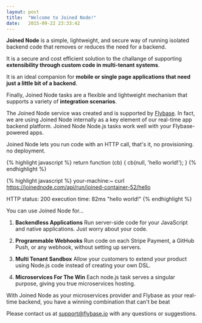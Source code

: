 ```yaml
---
layout: post
title:  "Welcome to Joined Node!"
date:   2015-09-22 23:33:42
---
```


**Joined Node** is a simple, lightweight, and secure way of running isolated backend code that removes or reduces the need for a backend.

It is a secure and cost efficient solution to the challange of supporting **extensibility through custom code in multi-tenant systems**.

It is an ideal companion for **mobile or single page applications that need just a little bit of a backend**.

Finally, Joined Node tasks are a flexible and lightweight mechanism that supports a variety of **integration scenarios**.

The Joined Node service was created and is supported by [Flybase](http://flybase.io). In fact, we are using Joined Node internally as a key element of our real-time app backend platform.  Joined Node Node.js tasks work well with your Flybase-powered apps.

Joined Node lets you run code with an HTTP call, that's it, no provisioning. no deployment.

{% highlight javascript %}
return function (cb) {
  cb(null, 'hello world!');
}
{% endhighlight %}


{% highlight javascript %}
your-machine:~ curl https://joinednode.com/api/run/joined-container-52/hello

HTTP status: 200
execution time: 82ms
"hello world!"
{% endhighlight %}

You can use Joined Node for...

1. **Backendless Applications** Run server-side code for your JavaScript and native applications. Just worry about your code.

2. **Programmable Webhooks** Run code on each Stripe Payment, a GitHub Push, or any webhook, without setting up servers.

3. **Multi Tenant Sandbox** Allow your customers to extend your product using Node.js code instead of creating your own DSL.

4. **Microservices For The Win** Each node.js task serves a singular purpose, giving you true microservices hosting.

With Joined Node as your microservices provider and Flybase as your real-time backend, you have a winning combination that can't be beat

Please contact us at [support@flybase.io](mailto:support@flybase.io) with any questions or suggestions.
